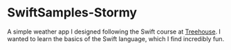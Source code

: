 # SwiftSamples-Stormy
A simple weather app I designed following the Swift course at [Treehouse](https://teamtreehouse.com). I wanted to learn the basics of the Swift language, which I find incredibly fun.
